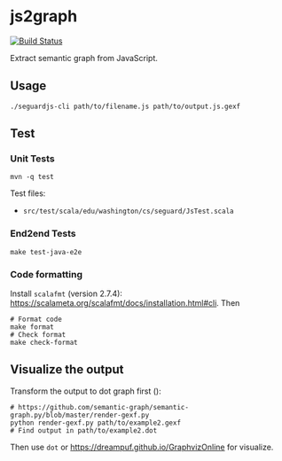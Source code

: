 # js2graph

[![Build Status](https://travis-ci.com/semantic-graph/js2graph.svg?branch=master)](https://travis-ci.com/semantic-graph/js2graph)

Extract semantic graph from JavaScript.

## Usage

    ./seguardjs-cli path/to/filename.js path/to/output.js.gexf

## Test

### Unit Tests

```
mvn -q test
```

Test files:

- `src/test/scala/edu/washington/cs/seguard/JsTest.scala`

### End2end Tests

```
make test-java-e2e
```

### Code formatting

Install `scalafmt` (version 2.7.4): https://scalameta.org/scalafmt/docs/installation.html#cli. Then

```
# Format code
make format
# Check format
make check-format
```

## Visualize the output

Transform the output to dot graph first ():

```
# https://github.com/semantic-graph/semantic-graph.py/blob/master/render-gexf.py
python render-gexf.py path/to/example2.gexf
# Find output in path/to/example2.dot
```

Then use `dot` or https://dreampuf.github.io/GraphvizOnline for visualize.
